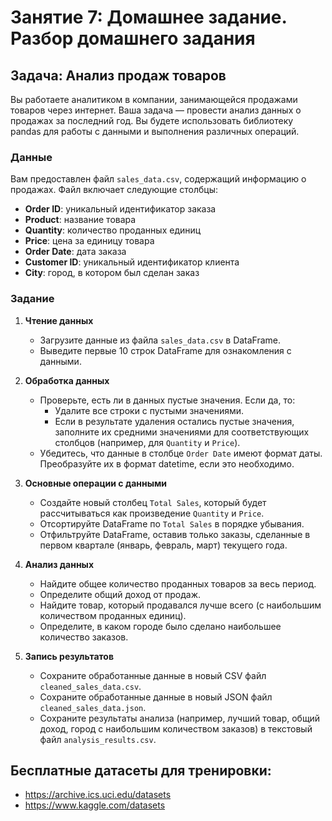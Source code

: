 # Занятие 7: Домашнее задание. Разбор домашнего задания

## Задача: Анализ продаж товаров

Вы работаете аналитиком в компании, занимающейся продажами товаров через интернет. Ваша задача — провести анализ данных о продажах за последний год. Вы будете использовать библиотеку pandas для работы с данными и выполнения различных операций.

### Данные

Вам предоставлен файл `sales_data.csv`, содержащий информацию о продажах. Файл включает следующие столбцы:

- **Order ID**: уникальный идентификатор заказа
- **Product**: название товара
- **Quantity**: количество проданных единиц
- **Price**: цена за единицу товара
- **Order Date**: дата заказа
- **Customer ID**: уникальный идентификатор клиента
- **City**: город, в котором был сделан заказ

### Задание

1. **Чтение данных**
   - Загрузите данные из файла `sales_data.csv` в DataFrame.
   - Выведите первые 10 строк DataFrame для ознакомления с данными.

2. **Обработка данных**
   - Проверьте, есть ли в данных пустые значения. Если да, то:
     - Удалите все строки с пустыми значениями.
     - Если в результате удаления остались пустые значения, заполните их средними значениями для соответствующих столбцов (например, для `Quantity` и `Price`).
   - Убедитесь, что данные в столбце `Order Date` имеют формат даты. Преобразуйте их в формат datetime, если это необходимо.

3. **Основные операции с данными**
   - Создайте новый столбец `Total Sales`, который будет рассчитываться как произведение `Quantity` и `Price`.
   - Отсортируйте DataFrame по `Total Sales` в порядке убывания.
   - Отфильтруйте DataFrame, оставив только заказы, сделанные в первом квартале (январь, февраль, март) текущего года.

4. **Анализ данных**
   - Найдите общее количество проданных товаров за весь период.
   - Определите общий доход от продаж.
   - Найдите товар, который продавался лучше всего (с наибольшим количеством проданных единиц).
   - Определите, в каком городе было сделано наибольшее количество заказов.

5. **Запись результатов**
   - Сохраните обработанные данные в новый CSV файл `cleaned_sales_data.csv`.
   - Сохраните обработанные данные в новый JSON файл `cleaned_sales_data.json`.
   - Сохраните результаты анализа (например, лучший товар, общий доход, город с наибольшим количеством заказов) в текстовый файл `analysis_results.csv`.

## Бесплатные датасеты для тренировки:
- https://archive.ics.uci.edu/datasets
- https://www.kaggle.com/datasets
